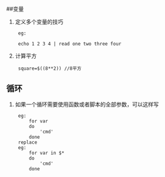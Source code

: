 ##变量

1. 定义多个变量的技巧

		eg:
	
		echo 1 2 3 4 | read one two three four
	
2. 计算平方

		square=$((8**2)) //8平方
	
## 循环

1. 如果一个循环需要使用函数或者脚本的全部参数，可以这样写 

		eg:
			for var  
			do  
				'cmd'  
			done
		replace
		eg: 
			for var in $*
			do 
				'cmd'
			done